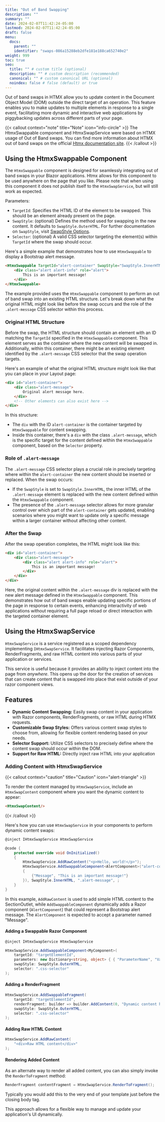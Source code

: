 ```yaml
---
title: "Out of Band Swapping"
description: ""
summary: ""
date: 2024-02-07T11:42:24-05:00
lastmod: 2024-02-07T11:42:24-05:00
draft: false
menu:
  docs:
    parent: ""
    identifier: "swaps-086a15288eb2dfe181e188ca652740e2"
weight: 999
toc: true
seo:
  title: "" # custom title (optional)
  description: "" # custom description (recommended)
  canonical: "" # custom canonical URL (optional)
  noindex: false # false (default) or true
---
```


Out of band swaps in HTMX allow you to update content in the Document Object Model (DOM) outside the direct target of an operation. This feature enables you to make updates to multiple elements in response to a single event, facilitating more dynamic and interactive web applications by piggybacking updates across different parts of your page.

{{< callout context="note" title="Note" icon="info-circle" >}}
The HtmxSwappable component and HtmxSwapService were based on HTMX usage of Out of Band swaps.  You can find more information about HTMX out of band swaps on the official [Htmx documentation site](https://htmx.org/attributes/hx-swap-oob/).
{{< /callout >}}

## Using the HtmxSwappable Component

The `HtmxSwappable` component is designed for seamlessly integrating out of band swaps in your Blazor applications. Htmx allows for this component to be used anywhere on the page that you like. Please note that when using this component it does not publish itself to the `HtmxSwapService`, but will still work as expected.

Parameters:
- `TargetId`: Specifies the HTML ID of the element to be swapped. This should be an element already present on the page.
- `SwapStyle`: (optional) Defines the method used for swapping in the new content. It defaults to `SwapStyle.OuterHTML`. For further documentation on `SwapStyle`, visit [SwapStyle Options](/rizzy.docs/docs/htmx/response/#swapstyle-options).
- `Selector`: (optional) A valid CSS selector targeting the element(s) within `TargetId` where the swap should occur.

Here's a simple example that demonstrates how to use `HtmxSwappable` to display a Bootstrap alert message.

```html
<HtmxSwappable TargetId="alert-container" SwapStyle="SwapStyle.InnerHTML" Selector=".alert-message">
    <div class="alert alert-info" role="alert">
        This is an important message!
    </div>
</HtmxSwappable>
```

The example provided uses the `HtmxSwappable` component to perform an out of band swap into an existing HTML structure. Let's break down what the original HTML might look like before the swap occurs and the role of the `.alert-message` CSS selector within this process.

### Original HTML Structure

Before the swap, the HTML structure should contain an element with an ID matching the `TargetId` specified in the `HtmxSwappable` component. This element serves as the container where the new content will be swapped in. Additionally, within this container, there might be an existing element identified by the `.alert-message` CSS selector that the swap operation targets.

Here's an example of what the original HTML structure might look like that you can place in your Layout page:

```html
<div id="alert-container">
    <div class="alert-message">
        Original alert message here.
    </div>
    <!-- Other elements can also exist here -->
</div>
```

In this structure:
- The `div` with the ID `alert-container` is the container targeted by `HtmxSwappable` for content swapping.
- Inside this container, there's a `div` with the class `.alert-message`, which is the specific target for the content defined within the `HtmxSwappable` component, based on the `Selector` property.

### Role of `.alert-message`

The `.alert-message` CSS selector plays a crucial role in precisely targeting where within the `alert-container` the new content should be inserted or replaced. When the swap occurs:
- If the `SwapStyle` is set to `SwapStyle.InnerHTML`, the inner HTML of the `.alert-message` element is replaced with the new content defined within the `HtmxSwappable` component.
- The presence of the `.alert-message` selector allows for more granular control over which part of the `alert-container` gets updated, enabling scenarios where you might want to update only a specific message within a larger container without affecting other content.

### After the Swap

After the swap operation completes, the HTML might look like this:

```html
<div id="alert-container">
    <div class="alert-message">
        <div class="alert alert-info" role="alert">
            This is an important message!
        </div>
    </div>
</div>
```

Here, the original content within the `.alert-message` div is replaced with the new alert message defined in the `HtmxSwappable` component. This demonstrates how out of band swaps enable updating specific portions of the page in response to certain events, enhancing interactivity of web applications without requiring a full page reload or direct interaction with the targeted container element.

## Using the HtmxSwapService

`HtmxSwapService` is a service registered as a scoped dependency implementing `IHtmxSwapService`. It facilitates injecting Razor Components, RenderFragments, and raw HTML content into various parts of your application or services.

This service is useful because it provides an ability to inject content into the page from *anywhere*.  This opens up the door for the creation of services that can create content that is swapped into place that exist outside of your razor component views.

## Features

- **Dynamic Content Swapping:** Easily swap content in your application with Razor components, RenderFragments, or raw HTML during HTMX requests.
- **Customizable Swap Styles:** Offers various content swap styles to choose from, allowing for flexible content rendering based on your needs.
- **Selector Support:** Utilize CSS selectors to precisely define where the content swap should occur within the DOM.
- **Support for Raw HTML:** Directly inject raw HTML into your application

### Adding Content with HtmxSwapService

{{< callout context="caution" title="Caution" icon="alert-triangle" >}}

To render the content managed by `HtmxSwapService`, include an `HtmxSwapContent` component where you want the dynamic content to appear:

```html
<HtmxSwapContent/>
```

{{< /callout >}}

Here's how you can use `HtmxSwapService` in your components to perform dynamic content swaps:

```csharp
@inject IHtmxSwapService HtmxSwapService

@code {
    protected override void OnInitialized()
    {
        HtmxSwapService.AddRawContent("<p>Hello, world!</p>");
        HtmxSwapService.AddSwappableComponent<AlertComponent>("alert-container", new Dictionary<string, object>
        {
            {"Message", "This is an important message!"}
        }), SwapStyle.InnerHTML, ".alert-message", ;
    }
}
```

In this example, `AddRawContent` is used to add simple HTML content to the SectionOutlet, while `AddSwappableComponent` dynamically adds a Razor component (`AlertComponent`) that could represent a Bootstrap alert message. The `AlertComponent` is expected to accept a parameter named "Message".

#### Adding a Swappable Razor Component

```csharp
@inject IHtmxSwapService HtmxSwapService

HtmxSwapService.AddSwappableComponent<MyComponent>(
    targetId: "targetElementId",
    parameters: new Dictionary<string, object> { { "ParameterName", "Value" } },
    swapStyle: SwapStyle.OuterHTML,
    selector: ".css-selector"
);
```

#### Adding a RenderFragment

```csharp
HtmxSwapService.AddSwappableFragment(
    targetId: "targetElementId",
    renderFragment: builder => builder.AddContent(0, "Dynamic content here"),
    swapStyle: SwapStyle.OuterHTML,
    selector: ".css-selector"
);
```

#### Adding Raw HTML Content

```csharp
HtmxSwapService.AddRawContent(
    "<div>Raw HTML content</div>"
);
```

#### Rendering Added Content

As an alternate way to render all added content, you can also simply invoke the `RenderToFragment` method:

```csharp
RenderFragment contentFragment = HtmxSwapService.RenderToFragment();
```


Typically you would add this to the very end of your template just before the closing body tag.

This approach allows for a flexible way to manage and update your application's UI dynamically.